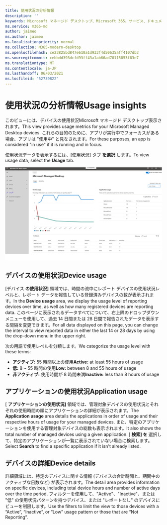 ```yaml
---
title: 使用状況の分析情報
description: ''
keywords: Microsoft マネージド デスクトップ、Microsoft 365、サービス、ドキュメント
ms.service: m365-md
author: jaimeo
ms.author: jaimeo
ms.localizationpriority: normal
ms.collection: M365-modern-desktop
ms.openlocfilehash: ce23825bd847e610a1d933f4d50635aff4107db3
ms.sourcegitcommit: cebbdd393dcfd93ff43a1ab66ad70115853f83e7
ms.translationtype: MT
ms.contentlocale: ja-JP
ms.lasthandoff: 06/03/2021
ms.locfileid: "52739822"
---
```

# <a name="usage-insights"></a><span data-ttu-id="81208-103">使用状況の分析情報</span><span class="sxs-lookup"><span data-stu-id="81208-103">Usage insights</span></span>
<span data-ttu-id="81208-104">このビューには、デバイスの使用状況Microsoft マネージド デスクトップ表示されます。</span><span class="sxs-lookup"><span data-stu-id="81208-104">This view provides usage metrics for your Microsoft Managed Desktop devices.</span></span> <span data-ttu-id="81208-105">これらの目的のために、アプリが実行中でフォーカスがある場合、アプリは "使用中" と見なされます。</span><span class="sxs-lookup"><span data-stu-id="81208-105">For these purposes, an app is considered "in use" if it is running and in focus.</span></span>

<span data-ttu-id="81208-106">使用状況データを表示するには、[使用状況] タブ **を選択** します。</span><span class="sxs-lookup"><span data-stu-id="81208-106">To view usage data, select the **Usage** tab.</span></span>

![[使用状況] ウィンドウ。](../../media/insights_usage.png)

## <a name="device-usage"></a><span data-ttu-id="81208-111">デバイスの使用状況</span><span class="sxs-lookup"><span data-stu-id="81208-111">Device usage</span></span>

<span data-ttu-id="81208-112">[デバイス **の使用状況]** 領域では、時間の流中にレポート デバイスの使用状況レベルと、レポート データを報告している登録済みデバイスの数が表示されます。</span><span class="sxs-lookup"><span data-stu-id="81208-112">In the **Device usage** area, we display the usage level of reporting devices over time, as well as how many registered devices are reporting data.</span></span> <span data-ttu-id="81208-113">このページに表示されるデータすべてについて、右上隅のドロップダウン メニューを使用して、過去 14 日間または 28 日間で報告されたデータを表示する間隔を変更できます。</span><span class="sxs-lookup"><span data-stu-id="81208-113">For all data displayed on this page, you can change the interval to view reported data in either the last 14 or 28 days by using the drop-down menu in the upper right.</span></span>

<span data-ttu-id="81208-114">次の用語で使用レベルを分類します。</span><span class="sxs-lookup"><span data-stu-id="81208-114">We categorize the usage level with these terms:</span></span>

- <span data-ttu-id="81208-115">**アクティブ:** 55 時間以上の使用</span><span class="sxs-lookup"><span data-stu-id="81208-115">**Active:** at least 55 hours of usage</span></span>
- <span data-ttu-id="81208-116">**低:** 8 ~ 55 時間の使用</span><span class="sxs-lookup"><span data-stu-id="81208-116">**Low:** between 8 and 55 hours of usage</span></span>
- <span data-ttu-id="81208-117">**非アクティブ:** 使用時間が 8 時間未満</span><span class="sxs-lookup"><span data-stu-id="81208-117">**Inactive:** less than 8 hours of usage</span></span>




## <a name="application-usage"></a><span data-ttu-id="81208-118">アプリケーションの使用状況</span><span class="sxs-lookup"><span data-stu-id="81208-118">Application usage</span></span>

<span data-ttu-id="81208-119">[ **アプリケーションの使用状況]** 領域では、管理対象デバイスの使用状況とそれぞれの使用時間の順にアプリケーションの詳細が表示されます。</span><span class="sxs-lookup"><span data-stu-id="81208-119">The **Application usage** area details the applications in order of usage and their respective hours of usage for your managed devices.</span></span> <span data-ttu-id="81208-120">また、特定のアプリケーションを使用する管理対象デバイスの総数も表示されます。</span><span class="sxs-lookup"><span data-stu-id="81208-120">It also shows the total number of managed devices using a given application.</span></span> <span data-ttu-id="81208-121">[ **検索] を** 選択して、特定のアプリケーションが一覧に表示されていない場合に検索します。</span><span class="sxs-lookup"><span data-stu-id="81208-121">Select **Search** to find a specific application if it isn't already listed.</span></span>


## <a name="device-details"></a><span data-ttu-id="81208-122">デバイスの詳細</span><span class="sxs-lookup"><span data-stu-id="81208-122">Device details</span></span>
<span data-ttu-id="81208-123">詳細領域には、特定のデバイスに関する情報 (デバイスの合計時間と、期間中のアクティブな日数など) が表示されます。</span><span class="sxs-lookup"><span data-stu-id="81208-123">The detail area provides information on specific devices, including total device hours and number of active days over the time period.</span></span> <span data-ttu-id="81208-124">フィルターを使用して、"Active"、"Inactive"、または "低" の使用状況パターンを持つデバイス、または "レポートなし" のデバイスにビューを制限します。</span><span class="sxs-lookup"><span data-stu-id="81208-124">Use the filters to limit the view to those devices with a “Active”, “Inactive”, or “Low” usage pattern or those that are “Not Reporting”.</span></span> 
